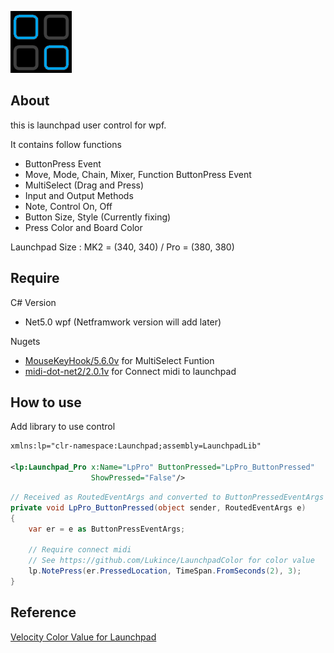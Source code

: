 ![Launchpad User Control for WPF](/LaunchpadControl.png)

## About

this is launchpad user control for wpf.

It contains follow functions

- ButtonPress Event
- Move, Mode, Chain, Mixer, Function ButtonPress Event
- MultiSelect (Drag and Press)
- Input and Output Methods
- Note, Control On, Off
- Button Size, Style (Currently fixing)
- Press Color and Board Color

Launchpad Size : MK2 = (340, 340) / Pro = (380, 380)

## Require

C# Version
- Net5.0 wpf (Netframwork version will add later)

Nugets
- [MouseKeyHook/5.6.0v](https://github.com/gmamaladze/globalmousekeyhook) for MultiSelect Funtion
- [midi-dot-net2/2.0.1v](https://github.com/micdah/midi-dot-net) for Connect midi to launchpad

## How to use

Add library to use control

```xml
xmlns:lp="clr-namespace:Launchpad;assembly=LaunchpadLib"

<lp:Launchpad_Pro x:Name="LpPro" ButtonPressed="LpPro_ButtonPressed"
                  ShowPressed="False"/>
```

```csharp
// Received as RoutedEventArgs and converted to ButtonPressedEventArgs
private void LpPro_ButtonPressed(object sender, RoutedEventArgs e)
{
    var er = e as ButtonPressEventArgs;
    
    // Require connect midi
    // See https://github.com/Lukince/LaunchpadColor for color value
    lp.NotePress(er.PressedLocation, TimeSpan.FromSeconds(2), 3);
}
```

## Reference

[Velocity Color Value for Launchpad](https://github.com/Lukince/LaunchpadColor)
